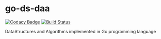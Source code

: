 # go-ds-daa

[![Codacy Badge](https://api.codacy.com/project/badge/Grade/d109c404e36c4805b84f41200a1ef1c6)](https://app.codacy.com/manual/bumblebee211196/go-ds-daa?utm_source=github.com&utm_medium=referral&utm_content=bumblebee211196/go-ds-daa&utm_campaign=Badge_Grade_Settings)
[![Build Status](https://travis-ci.org/bumblebee211196/go-ds-daa.svg?branch=master)](https://travis-ci.org/bumblebee211196/go-ds-daa)

DataStructures and Algorithms implemented in Go programming language
